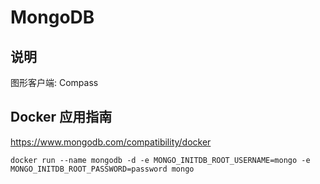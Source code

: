 # MongoDB

## 说明

图形客户端: Compass

## Docker 应用指南

<https://www.mongodb.com/compatibility/docker>

```shell
docker run --name mongodb -d -e MONGO_INITDB_ROOT_USERNAME=mongo -e MONGO_INITDB_ROOT_PASSWORD=password mongo
```
